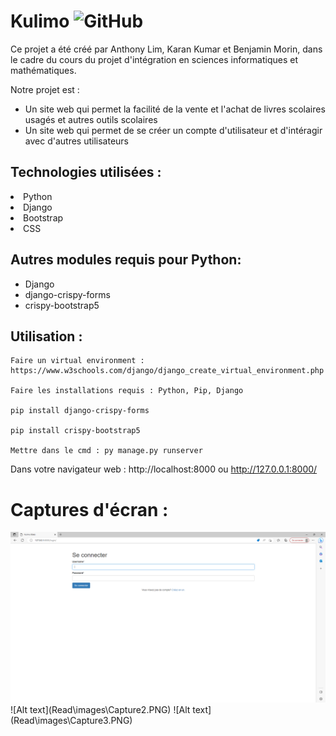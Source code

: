 # Kulimo <img alt="GitHub" src="https://img.shields.io/github/license/smahesh29/Django-WebApp">

Ce projet a été créé par Anthony Lim, Karan Kumar et Benjamin Morin, dans le cadre du cours du projet d'intégration en sciences informatiques et mathématiques.

Notre projet est : 
- Un site web qui permet la facilité de la vente et l'achat de livres scolaires usagés et autres outils scolaires 
- Un site web qui permet de se créer un compte d'utilisateur et d'intéragir avec d'autres utilisateurs

<h2>Technologies utilisées :</h2>
    <li>Python</li>
    <li>Django</li>
    <li>Bootstrap</li>
    <li>CSS</li>

<h2>Autres modules requis pour Python:</h2>
<ul>
    <li>Django</li>
    <li>django-crispy-forms</li>
    <li>crispy-bootstrap5</li>
</ul>

<h2>Utilisation :</h2>

    Faire un virtual environment : https://www.w3schools.com/django/django_create_virtual_environment.php

    Faire les installations requis : Python, Pip, Django

    pip install django-crispy-forms

    pip install crispy-bootstrap5 

    Mettre dans le cmd : py manage.py runserver
    
   Dans votre navigateur web : http://localhost:8000 ou http://127.0.0.1:8000/

# Captures d'écran :

<img src = "Read\images\Capture2.PNG">
![Alt text](Read\images\Capture2.PNG)
![Alt text](Read\images\Capture3.PNG)









